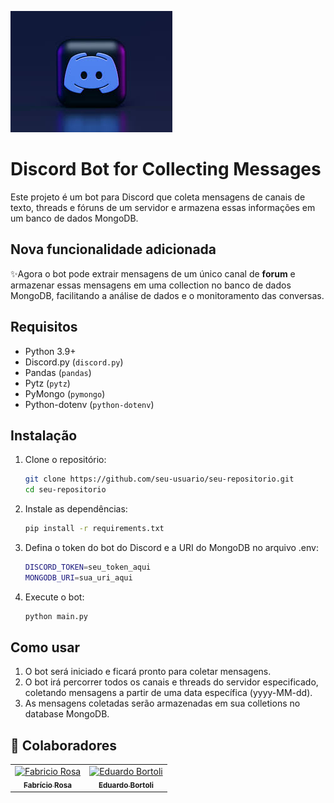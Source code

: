 ![alt text](image.png)
# Discord Bot for Collecting Messages

Este projeto é um bot para Discord que coleta mensagens de canais de texto, threads e fóruns de um servidor e armazena essas informações em um banco de dados MongoDB.

## Nova funcionalidade adicionada

✨Agora o bot pode extrair mensagens de um único canal de **forum** e armazenar essas mensagens em uma collection no banco de dados MongoDB, facilitando a análise de dados e o monitoramento das conversas.

## Requisitos

- Python 3.9+
- Discord.py (`discord.py`)
- Pandas (`pandas`)
- Pytz (`pytz`)
- PyMongo (`pymongo`)
- Python-dotenv (`python-dotenv`)

## Instalação

1. Clone o repositório:

   ```bash
   git clone https://github.com/seu-usuario/seu-repositorio.git
   cd seu-repositorio

2. Instale as dependências:

   ```bash
   pip install -r requirements.txt

3. Defina o token do bot do Discord e a URI do MongoDB no arquivo .env:

   ```bash
   DISCORD_TOKEN=seu_token_aqui
   MONGODB_URI=sua_uri_aqui

4. Execute o bot:

   ```bash
   python main.py

## Como usar

1. O bot será iniciado e ficará pronto para coletar mensagens.
2. O bot irá percorrer todos os canais e threads do servidor especificado, coletando mensagens a partir de uma data específica (yyyy-MM-dd).
3. As mensagens coletadas serão armazenadas em sua colletions no database MongoDB.

<h2 id="colab">🤝 Colaboradores</h2>

<table>
  <tr>
    <td align="center">
      <a href="#">
        <img src="https://media.licdn.com/dms/image/v2/D4D03AQFhg6aT98EYyQ/profile-displayphoto-shrink_200_200/profile-displayphoto-shrink_200_200/0/1697061290400?e=1735171200&v=beta&t=I7QymWDGwsoAsobMDPcCba6KiP3cvSA8LnWUF2G9nzU" width="100px;" alt="Fabricio Rosa"/><br>
        <sub>
          <b>Fabrício Rosa</b>
        </sub>
      </a>
    </td>
    <td align="center">
      <a href="#">
        <img src="https://media.licdn.com/dms/image/v2/D4D03AQE-5o3qpWIN9g/profile-displayphoto-shrink_100_100/profile-displayphoto-shrink_100_100/0/1710954940792?e=1735171200&v=beta&t=7vLCKrr7DJio8MREsd9pBijdp8TjUFA5RdkCJpetsS0" width="100px;" alt="Eduardo Bortoli"/><br>
        <sub>
          <b>Eduardo Bortoli</b>
        </sub>
      </a>
    </td>
</table>
